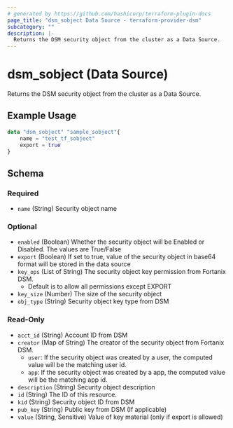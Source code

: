 ```yaml
---
# generated by https://github.com/hashicorp/terraform-plugin-docs
page_title: "dsm_sobject Data Source - terraform-provider-dsm"
subcategory: ""
description: |-
  Returns the DSM security object from the cluster as a Data Source.
---
```


# dsm_sobject (Data Source)

Returns the DSM security object from the cluster as a Data Source.

## Example Usage

```terraform
data "dsm_sobject" "sample_sobject"{
    name = "test_tf_sobject"
    export = true
}
```

<!-- schema generated by tfplugindocs -->
## Schema

### Required

- `name` (String) Security object name

### Optional

- `enabled` (Boolean) Whether the security object will be Enabled or Disabled. The values are True/False
- `export` (Boolean) If set to true, value of the security object in base64 format will be stored in the data source
- `key_ops` (List of String) The security object key permission from Fortanix DSM.
   * Default is to allow all permissions except EXPORT
- `key_size` (Number) The size of the security object
- `obj_type` (String) Security object key type from DSM

### Read-Only

- `acct_id` (String) Account ID from DSM
- `creator` (Map of String) The creator of the security object from Fortanix DSM.
   * `user`: If the security object was created by a user, the computed value will be the matching user id.
   * `app`: If the security object was created by a app, the computed value will be the matching app id.
- `description` (String) Security object description
- `id` (String) The ID of this resource.
- `kid` (String) Security object ID from DSM
- `pub_key` (String) Public key from DSM (If applicable)
- `value` (String, Sensitive) Value of key material (only if export is allowed)
